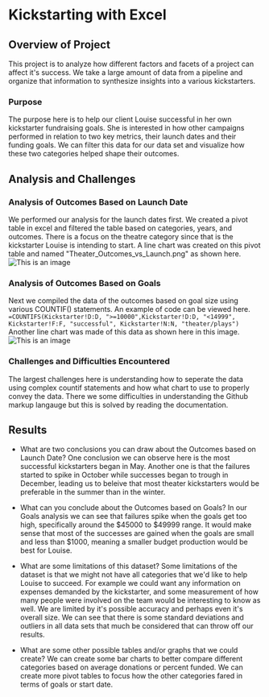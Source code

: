 # Kickstarting with Excel

## Overview of Project
This project is to analyze how different factors and facets of a project can affect it's success. We take a large amount of data from a pipeline and organize that information to synthesize insights into a various kickstarters.

### Purpose
The purpose here is to help our client Louise successful in her own kickstarter fundraising goals. She is interested in how other campaigns performed in relation to two key metrics, their launch dates and their funding goals. We can filter this data for our data set and visualize how these two categories helped shape their outcomes. 

## Analysis and Challenges


### Analysis of Outcomes Based on Launch Date
We performed our analysis for the launch dates first. We created a pivot table in excel and filtered the table based on categories, years, and outcomes. There is a focus on the theatre category since that is the kickstarter Louise is intending to start. A line chart was created on this pivot table and named "Theater_Outcomes_vs_Launch.png" as shown here. 
![This is an image](https://imgur.com/a/CLffd63)


### Analysis of Outcomes Based on Goals
Next we compiled the data of the outcomes based on goal size using various COUNTIF() statements. An example of code can be viewed here. ```=COUNTIFS(Kickstarter!D:D, ">=10000",Kickstarter!D:D, "<14999", Kickstarter!F:F, "successful", Kickstarter!N:N, "theater/plays")``` Another line chart was made of this data as shown here in this image. ![This is an image](https://imgur.com/a/haGFbrf)

### Challenges and Difficulties Encountered
The largest challenges here is understanding how to seperate the data using complex countif statements and how what chart to use to properly convey the data. There we some difficulties in understanding the Github markup langauge but this is solved by reading the documentation. 

## Results

- What are two conclusions you can draw about the Outcomes based on Launch Date?
One conclusion we can observe here is the most successful kickstarters began in May. Another one is that the failures started to spike in October while successes began to trough in December, leading us to beleive that most theater kickstarters would be preferable in the summer than in the winter. 

- What can you conclude about the Outcomes based on Goals?
In our Goals analysis we can see that failures spike when the goals get too high, specifically around the $45000 to $49999 range. It would make sense that most of the successes are gained when the goals are small and less than $1000, meaning a smaller budget production would be best for Louise.

- What are some limitations of this dataset?
Some limitations of the dataset is that we might not have all categories that we'd like to help Louise to succeed. For example we could want any information on expenses demanded by the kickstarter, and some measurement of how many people were involved on the team would be interesting to know as well. We are limited by it's possible accuracy and perhaps even it's overall size. We can see that there is some standard deviations and outliers in all data sets that much be considered that can throw off our results. 


- What are some other possible tables and/or graphs that we could create?
We can create some bar charts to better compare different categories based on average donations or percent funded. We can create more pivot tables to focus how the other categories fared in terms of goals or start date. 
